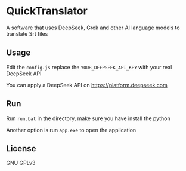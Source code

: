# QuickTranslator
A software that uses DeepSeek, Grok and other AI language models to translate Srt files  

## Usage  
Edit the `config.js` replace the `YOUR_DEEPSEEK_API_KEY` with your real DeepSeek API  

You can apply a DeepSeek API on https://platform.deepseek.com  

## Run
Run `run.bat` in the directory, make sure you have install the python  
  
Another option is run `app.exe` to open the application  

## License
GNU GPLv3  
